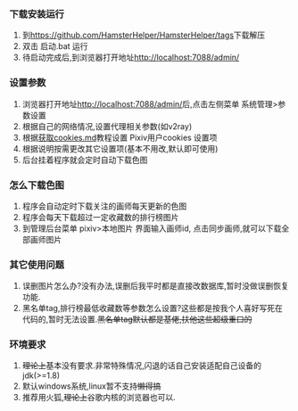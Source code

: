 ### 下载安装运行

1. 到<https://github.com/HamsterHelper/HamsterHelper/tags>下载解压 
2. 双击 启动.bat 运行
3. 待启动完成后,到浏览器打开地址<http://localhost:7088/admin/>

### 设置参数
1. 浏览器打开地址<http://localhost:7088/admin/>后,点击左侧菜单 系统管理>参数设置
2. 根据自己的网络情况,设置代理相关参数(如v2ray)
3. 根据[获取cookies.md](获取cookies.md)教程设置 Pixiv用户cookies 设置项
4. 根据说明按需更改其它设置项(基本不用改,默认即可使用)
5. 后台挂着程序就会定时自动下载色图


### 怎么下载色图
1. 程序会自动定时下载关注的画师每天更新的色图
2. 程序会每天下载超过一定收藏数的排行榜图片
3. 到管理后台菜单 pixiv>本地图片 界面输入画师id, 点击同步画师,就可以下载全部画师图片

### 其它使用问题
1. 误删图片怎么办?没有办法,误删后我平时都是直接改数据库,暂时没做误删恢复功能.
2. 黑名单tag,排行榜最低收藏数等参数怎么设置?这些都是按我个人喜好写死在代码的,暂时无法设置.~~黑名单tag默认都是基佬,扶他这些超级重口的~~

### 环境要求
1. ~~理论上~~基本没有要求.非常特殊情况,闪退的话自己安装适配自己设备的jdk(>=1.8)
2. 默认windows系统,linux暂不支持~~懒得搞~~
3. 推荐用火狐,~~理论上~~谷歌内核的浏览器也可以.
